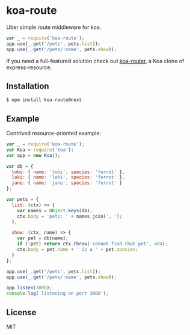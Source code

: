 # koa-route

 Uber simple route middleware for koa.

```js
var _ = require('koa-route');
app.use(_.get('/pets', pets.list));
app.use(_.get('/pets/:name', pets.show));
```

 If you need a full-featured solution check out [koa-router](https://github.com/alexmingoia/koa-router),
 a Koa clone of express-resource.

## Installation

```js
$ npm install koa-route@next
```

## Example

  Contrived resource-oriented example:

```js
var _ = require('koa-route');
var Koa = require('koa');
var app = new Koa();

var db = {
  tobi: { name: 'tobi', species: 'ferret' },
  loki: { name: 'loki', species: 'ferret' },
  jane: { name: 'jane', species: 'ferret' }
};

var pets = {
  list: (ctx) => {
    var names = Object.keys(db);
    ctx.body = 'pets: ' + names.join(', ');
  },

  show: (ctx, name) => {
    var pet = db[name];
    if (!pet) return ctx.throw('cannot find that pet', 404);
    ctx.body = pet.name + ' is a ' + pet.species;
  }
};

app.use(_.get('/pets', pets.list));
app.use(_.get('/pets/:name', pets.show));

app.listen(3000);
console.log('listening on port 3000');
```

## License

  MIT
